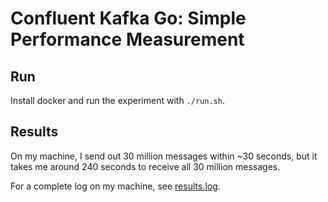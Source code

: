 # Confluent Kafka Go: Simple Performance Measurement

## Run

Install docker and run the experiment with `./run.sh`.

## Results

On my machine, I send out 30 million messages within ~30 seconds, but it takes
me around 240 seconds to receive all 30 million messages.

For a complete log on my machine, see [results.log](results.log).
